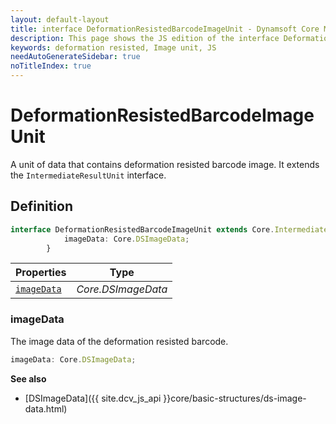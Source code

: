 ```yaml
---
layout: default-layout
title: interface DeformationResistedBarcodeImageUnit - Dynamsoft Core Module JS Edition API Reference
description: This page shows the JS edition of the interface DeformationResistedBarcodeImageUnit in Dynamsoft Core Module.
keywords: deformation resisted, Image unit, JS
needAutoGenerateSidebar: true
noTitleIndex: true
---
```


# DeformationResistedBarcodeImageUnit

A unit of data that contains deformation resisted barcode image. It extends the `IntermediateResultUnit` interface.

## Definition

```ts
interface DeformationResistedBarcodeImageUnit extends Core.IntermediateResultUnit {
            imageData: Core.DSImageData;
        }
```

| Properties               | Type |
|----------------------|-------------|
| [`imageData`](#imagedata) | *Core.DSImageData* |

### imageData

The image data of the deformation resisted barcode.

```ts
imageData: Core.DSImageData;
```

**See also**

* [DSImageData]({{ site.dcv_js_api }}core/basic-structures/ds-image-data.html)